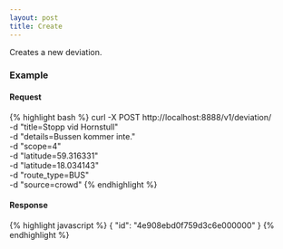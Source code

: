 ```yaml
---
layout: post
title: Create 
---
```


Creates a new deviation.

### Example

#### Request

{% highlight bash %}
curl -X POST http://localhost:8888/v1/deviation/ \
     -d "title=Stopp vid Hornstull" \
     -d "details=Bussen kommer inte." \
     -d "scope=4" \
     -d "latitude=59.316331" \
     -d "latitude=18.034143" \
     -d "route_type=BUS" \
     -d "source=crowd"
{% endhighlight %}

#### Response

{% highlight javascript %}
{
    "id": "4e908ebd0f759d3c6e000000"
}
{% endhighlight %}
